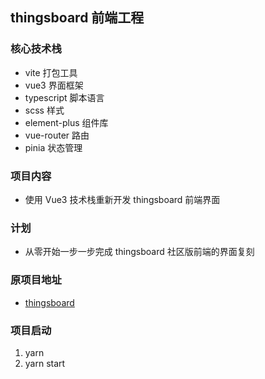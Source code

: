 ## thingsboard 前端工程

### 核心技术栈

- vite 打包工具
- vue3 界面框架
- typescript 脚本语言
- scss 样式
- element-plus 组件库
- vue-router 路由
- pinia 状态管理

### 项目内容

- 使用 Vue3 技术栈重新开发 thingsboard 前端界面

### 计划

- 从零开始一步一步完成 thingsboard 社区版前端的界面复刻

### 原项目地址

- [thingsboard](https://github.com/thingsboard/thingsboard)


### 项目启动

1. yarn
2. yarn start